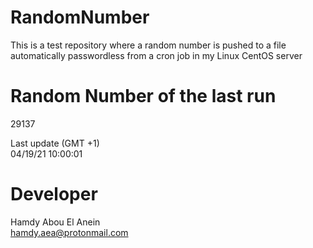# RandomNumber    
This is a test repository where a random number is pushed to a file automatically passwordless from a cron job in my Linux CentOS server    
# Random Number of the last run   
29137
      
Last update (GMT +1)    
04/19/21 10:00:01
# Developer    
Hamdy Abou El Anein   
hamdy.aea@protonmail.com
